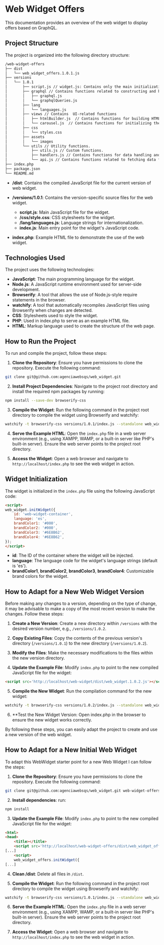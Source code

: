 # Web Widget Offers

This documentation provides an overview of the web widget to display offers based on GraphQL.

## Project Structure

The project is organized into the following directory structure:

```bash
/web-widget-offers
├── dist
│   └── web_widget_offers.1.0.1.js
├── versions
│   └── 1.0.1
│       ├── script.js // widget.js: Contains only the main initialization function and any core widget-related logic.
│       ├── graphql // Contains functions related to constructing and handling GraphQL queries.
│       │   ├── graphql.js
│       │   └── graphqlQueries.js
│       ├── lang
│       │   └── languages.js
│       ├── views // Contains  UI-related functions
│       │   ├── htmlBuilder.js  // Contains functions for building HTML based on data.
│       │   └── carousel.js  // Contains functions for initializing the carousel.
│       ├── css
│       │   └── styles.css
│       ├── assets
│       │   └── images
│       └── utils // Utility functions.
│           ├── utils.js // Custom functions.
│           ├── handlers.js // Contains functions for data handling and processing functions.
│           └── api.js // Contains functions related to fetching data from APIs.
├── index.php
├── package.json
└── README.md
```

- **/dist**: Contains the compiled JavaScript file for the current version of web widget.

- **/versions/1.0.1**: Contains the version-specific source files for the web widget.

    - **script.js**: Main JavaScript file for the widget.
    - **/css/style.css**: CSS stylesheets for the widget.
    - **/lang/languages.js**: Language strings for internationalization.
    - **index.js**: Main entry point for the widget's JavaScript code.

- **index.php**: Example HTML file to demonstrate the use of the web widget.

## Technologies Used

The project uses the following technologies:

- **JavaScript**: The main programming language for the widget.
- **Node.js**: A JavaScript runtime environment used for server-side development.
- **Browserify**: A tool that allows the use of Node.js-style require statements in the browser.
- **watchify**: A tool that automatically recompiles JavaScript files using Browserify when changes are detected.
- **CSS**: Stylesheets used to style the widget.
- **PHP**: Used in index.php to serve as an example HTML file.
- **HTML**: Markup language used to create the structure of the web page.

## How to Run the Project

To run and compile the project, follow these steps:

1. **Clone the Repository**: Ensure you have permissions to clone the repository. Execute the following command:

```bash
git clone git@github.com:agenciawebsqs/web_widget.git
```

2. **Install Project Dependencies**: Navigate to the project root directory and install the required npm packages by running:

```bash
npm install --save-dev browserify-css
```

3. **Compile the Widget**: Run the following command in the project root directory to compile the widget using Browserify and watchify:

```bash
watchify -t browserify-css versions/1.0.1/index.js --standalone web_widget_offers -o ./dist/web_widget_offers.1.0.1.js
```

4. **Serve the Example HTML**: Open the `index.php` file in a web server environment (e.g., using XAMPP, WAMP, or a built-in server like PHP's built-in server). Ensure the web server points to the project root directory.

5. **Access the Widget**: Open a web browser and navigate to `http://localhost/index.php` to see the web widget in action.

## Widget Initialization

The widget is initialized in the `index.php` file using the following JavaScript code:

```html
<script>
web_widget.initWidget({
    id: 'web-widget-container',
    language: 'es',
    brandColor1: '#000',
    brandColor2: '#000',
    brandColor3: '#6E8B62',
    brandColor4: '#6E8B62',
});
</script>
```

- **id**: The ID of the container where the widget will be injected.
- **language**: The language code for the widget's language strings (default is 'es').
- **brandColor1**, **brandColor2**, **brandColor3**, **brandColor4**: Customizable brand colors for the widget.

## How to Adapt for a New Web Widget Version

Before making any changes to a version, depending on the type of change, it may be advisable to make a copy of the most recent version to make the changes. Follow these steps:

1. **Create a New Version**: Create a new directory within `/versions` with the desired version number, e.g., `/versions/1.0.2`.

2. **Copy Existing Files**: Copy the contents of the previous version's directory (`/versions/1.0.1`) to the new directory (`/versions/1.0.2`).

3. **Modify the Files**: Make the necessary modifications to the files within the new version directory.

4. **Update the Example File**: Modify `index.php` to point to the new compiled JavaScript file for the widget:

```html
<script src='http://localhost/web-widget/dist/web_widget.1.0.2.js'></script>
```

5. **Compile the New Widget**: Run the compilation command for the new widget:

```bash
watchify -t browserify-css versions/1.0.2/index.js --standalone web_widget -o ./dist/web_widget.1.0.2.js
```

6. **Test the New Widget Version: Open index.php in the browser to ensure the new widget works correctly.

By following these steps, you can easily adapt the project to create and use a new version of the web widget.

## How to Adapt for a New Initial Web Widget

To adapt this WebWidget starter point for a new Web Widget I can follow the steps:

1. **Clone the Repository**: Ensure you have permissions to clone the repository. Execute the following command:

```bash
git clone git@github.com:agenciawebsqs/web_widget.git web-widget-offers
```

2. **Install dependencies**: run:

```bash
npm install
```

3. **Update the Example File**: Modify `index.php` to point to the new compiled JavaScript file for the widget:

```html
<html>
<head>
    <title></title>
    <script src='http://localhost/web-widget-offers/dist/web_widget_offers.1.0.1.js' ></script>
[...]
    <script>
    web_widget_offers.initWidget({
[...]
```

4. **Clean /dist**: Delete all files in `/dist`.

5. **Compile the Widget**: Run the following command in the project root directory to compile the widget using Browserify and watchify:

```bash
watchify -t browserify-css versions/1.0.1/index.js --standalone web_widget_offers -o ./dist/web_widget_offers.1.0.1.js
```

6. **Serve the Example HTML**: Open the `index.php` file in a web server environment (e.g., using XAMPP, WAMP, or a built-in server like PHP's built-in server). Ensure the web server points to the project root directory.

7. **Access the Widget**: Open a web browser and navigate to `http://localhost/index.php` to see the web widget in action.